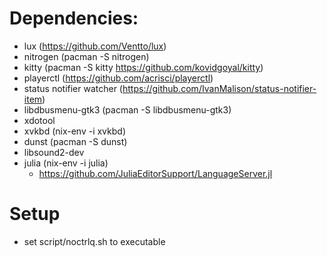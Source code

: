 # Dependencies:
* lux (https://github.com/Ventto/lux)
* nitrogen (pacman -S nitrogen)
* kitty (pacman -S kitty https://github.com/kovidgoyal/kitty) 
* playerctl (https://github.com/acrisci/playerctl)
* status notifier watcher (https://github.com/IvanMalison/status-notifier-item)
* libdbusmenu-gtk3 (pacman -S libdbusmenu-gtk3)
* xdotool 
* xvkbd (nix-env -i xvkbd)
* dunst (pacman -S dunst)
* libsound2-dev
* julia (nix-env -i julia)
  * https://github.com/JuliaEditorSupport/LanguageServer.jl

# Setup
* set script/noctrlq.sh to executable
